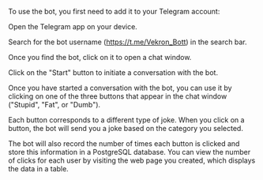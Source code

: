 To use the bot, you first need to add it to your Telegram account:  

Open the Telegram app on your device. 

Search for the bot username (https://t.me/Vekron_Bott) in the search bar.  

Once you find the bot, click on it to open a chat window.  

Click on the "Start" button to initiate a conversation with the bot.  

Once you have started a conversation with the bot, you can use it by clicking on one of the three buttons that appear in the chat window ("Stupid", "Fat", or "Dumb"). 

Each button corresponds to a different type of joke. When you click on a button, the bot will send you a joke based on the category you selected.  

The bot will also record the number of times each button is clicked and store this information in a PostgreSQL database. You can view the number of clicks for each user by visiting the web page you created, which displays the data in a table.
